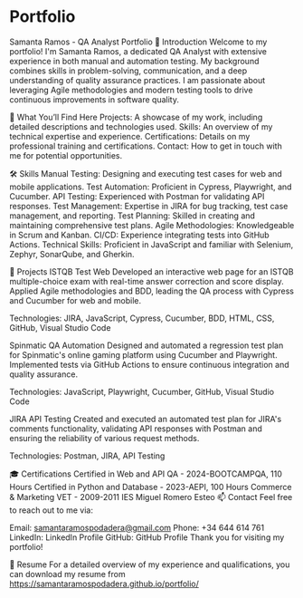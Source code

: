 # Portfolio
Samanta Ramos - QA Analyst Portfolio
👋 Introduction
Welcome to my portfolio! I'm Samanta Ramos, a dedicated QA Analyst with extensive experience in both manual and automation testing. My background combines skills in problem-solving, communication, and a deep understanding of quality assurance practices. I am passionate about leveraging Agile methodologies and modern testing tools to drive continuous improvements in software quality.

🚀 What You’ll Find Here
Projects: A showcase of my work, including detailed descriptions and technologies used.
Skills: An overview of my technical expertise and experience.
Certifications: Details on my professional training and certifications.
Contact: How to get in touch with me for potential opportunities.

🛠️ Skills
Manual Testing: Designing and executing test cases for web and mobile applications.
Test Automation: Proficient in Cypress, Playwright, and Cucumber.
API Testing: Experienced with Postman for validating API responses.
Test Management: Expertise in JIRA for bug tracking, test case management, and reporting.
Test Planning: Skilled in creating and maintaining comprehensive test plans.
Agile Methodologies: Knowledgeable in Scrum and Kanban.
CI/CD: Experience integrating tests into GitHub Actions.
Technical Skills: Proficient in JavaScript and familiar with Selenium, Zephyr, SonarQube, and Gherkin.

💼 Projects
ISTQB Test Web
Developed an interactive web page for an ISTQB multiple-choice exam with real-time answer correction and score display. Applied Agile methodologies and BDD, leading the QA process with Cypress and Cucumber for web and mobile.

Technologies: JIRA, JavaScript, Cypress, Cucumber, BDD, HTML, CSS, GitHub, Visual Studio Code

Spinmatic QA Automation
Designed and automated a regression test plan for Spinmatic's online gaming platform using Cucumber and Playwright. Implemented tests via GitHub Actions to ensure continuous integration and quality assurance.

Technologies: JavaScript, Playwright, Cucumber, GitHub, Visual Studio Code

JIRA API Testing
Created and executed an automated test plan for JIRA's comments functionality, validating API responses with Postman and ensuring the reliability of various request methods.

Technologies: Postman, JIRA, API Testing

🎓 Certifications
Certified in Web and API QA - 2024-BOOTCAMPQA, 110 Hours
Certified in Python and Database - 2023-AEPI, 100 Hours
Commerce & Marketing VET - 2009-2011 IES Miguel Romero Esteo
📫 Contact
Feel free to reach out to me via:

Email: samantaramospodadera@gmail.com
Phone: +34 644 614 761
LinkedIn: LinkedIn Profile
GitHub: GitHub Profile
Thank you for visiting my portfolio!

📄 Resume
For a detailed overview of my experience and qualifications, you can download my resume from
https://samantaramospodadera.github.io/portfolio/
